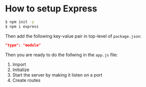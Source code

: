 # How to setup Express

```bash
$ npm init -y
$ npm i express
```

Then add the following key-value pair in top-level of `package.json`:

```json
"type": "module"
```

Then you are ready to do the follwing in the `app.js` file:

1. Import
2. Initialize
3. Start the server by making it listen on a port
4. Create routes
